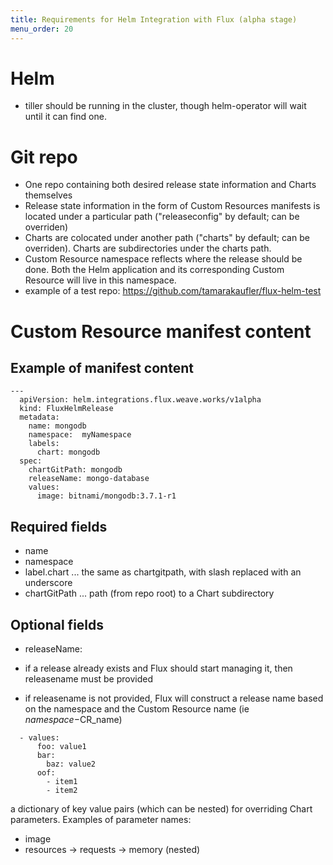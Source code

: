 ```yaml
---
title: Requirements for Helm Integration with Flux (alpha stage)
menu_order: 20
---
```


# Helm

 - tiller should be running in the cluster, though helm-operator will wait until it can find one.

# Git repo

 - One repo containing both desired release state information and Charts themselves
 - Release state information in the form of Custom Resources manifests is located under a particular path ("releaseconfig" by default; can be overriden)
 - Charts are colocated under another path ("charts" by default; can be overriden). Charts are subdirectories under the charts path.
 - Custom Resource namespace reflects where the release should be done. Both the Helm application and its corresponding Custom Resource will live in this namespace.
 - example of a test repo: https://github.com/tamarakaufler/flux-helm-test

# Custom Resource manifest content
## Example of manifest content

```
---
  apiVersion: helm.integrations.flux.weave.works/v1alpha
  kind: FluxHelmRelease
  metadata:
    name: mongodb
    namespace:  myNamespace
    labels:
      chart: mongodb
  spec:
    chartGitPath: mongodb
    releaseName: mongo-database
    values:
      image: bitnami/mongodb:3.7.1-r1
```

## Required fields

 - name
 - namespace
 - label.chart  ... the same as chartgitpath, with slash replaced with  an underscore
 - chartGitPath ... path (from repo root) to a Chart subdirectory


## Optional fields

 - releaseName:

  - if a release already exists and Flux should start managing it, then releasename must be provided
  - if releasename is not provided, Flux will construct a release name based on the namespace and the Custom Resource name (ie $namespace-$CR_name)

```
  - values:
      foo: value1
      bar:
        baz: value2
      oof:
        - item1
        - item2
```

  a dictionary of key value pairs (which can be nested) for overriding Chart parameters. Examples of parameter names:

  - image
  - resources -> requests -> memory (nested)
